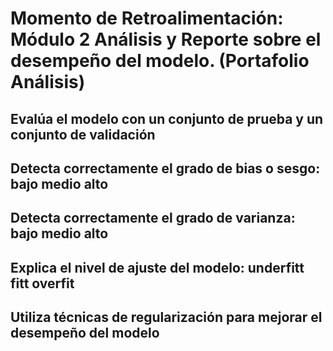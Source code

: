 # Momento de Retroalimentación: Módulo 2 Análisis y Reporte sobre el desempeño del modelo. (Portafolio Análisis)

## Evalúa el modelo con un conjunto de prueba y un conjunto de validación
## Detecta correctamente el grado de bias o sesgo: bajo medio alto
## Detecta correctamente el grado de varianza: bajo medio alto
## Explica el nivel de ajuste del modelo: underfitt fitt overfit
## Utiliza técnicas de regularización para mejorar el desempeño del modelo

